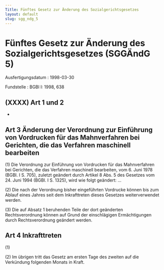 ```yaml
---
Title: Fünftes Gesetz zur Änderung des Sozialgerichtsgesetzes
layout: default
slug: sgg_ndg_5
---
```


# Fünftes Gesetz zur Änderung des Sozialgerichtsgesetzes (SGGÄndG 5)

Ausfertigungsdatum
:   1998-03-30

Fundstelle
:   BGBl I: 1998, 638



## (XXXX) Art 1 und 2

-


## Art 3 Änderung der Verordnung zur Einführung von Vordrucken für das Mahnverfahren bei Gerichten, die das Verfahren maschinell bearbeiten

(1)
Die Verordnung zur Einführung von Vordrucken für das Mahnverfahren bei
Gerichten, die das Verfahren maschinell bearbeiten, vom 6. Juni 1978
(BGBl. I S. 705), zuletzt geändert durch Artikel 8 Abs. 5 des Gesetzes
vom 24. Juni 1994 (BGBl. I S. 1325), wird wie folgt geändert:
...

(2) Die nach der Verordnung bisher eingeführten Vordrucke können bis
zum Ablauf eines Jahres seit dem Inkrafttreten dieses Gesetzes
weiterverwendet werden.

(3) Die auf Absatz 1 beruhenden Teile der dort geänderten
Rechtsverordnung können auf Grund der einschlägigen Ermächtigungen
durch Rechtsverordnung geändert werden.


## Art 4 Inkrafttreten

(1)

(2) Im übrigen tritt das Gesetz am ersten Tage des zweiten auf die
Verkündung folgenden Monats in Kraft.

